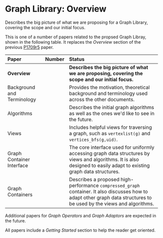 # Graph Library: Overview
Describes the big picture of what we are proposing for a Graph Library, covering the scope and our initial focus.

This is one of a number of papers related to the propsed Graph Libray, shown in the following table.
It replaces the *Overview* section of the previous [P1709r5](http:://wg21.link/P1709r5) paper.

| Paper                           | Number | Status                                                                          | 
| :-------------------------------| :----- | :-------------------------------------------------------------------------------|
| **Overview**                    |        | **Describes the big picture of what we are proposing, covering the scope and our initial focus.**     |
| Background and Terminology      |        | Provides the motivation, theoretical background and terminology used across the other documents.      |
| Algorithms                      |        | Describes the initial graph algorithms as well as the ones we'd like to see in the future.            |
| Views                           |        | Includes helpful views for traversing a graph, such as `vertexlist(g)` and `vertices_bfs(g,uid)`.     |
| Graph Container Interface       |        | The core interface used for uniformly accessing graph data structures by views and algorithms. It is also designed to easily adapt to existing graph data structures. |
| Graph Containers                |        | Describes a proposed high-performance `compressed_graph` container. It also discusses how to adapt other graph data structures to be used by the views and algorithms. |

Additional papers for *Graph Operators* and *Graph Adaptors* are expected in the future.

All papers include a *Getting Started* section to help the reader get oriented.
